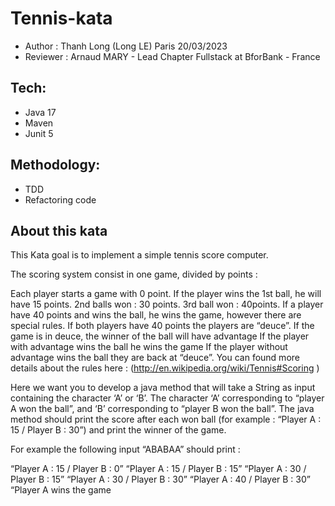 # Tennis-kata 
- Author : Thanh Long (Long LE) Paris 20/03/2023
- Reviewer : Arnaud MARY - Lead Chapter Fullstack at BforBank - France


## Tech:
- Java 17
- Maven
- Junit 5

## Methodology:
- TDD
- Refactoring code


## About this kata
This Kata goal is to implement a simple tennis score computer.

The scoring system consist in one game, divided by points :

Each player starts a game with 0 point.
If the player wins the 1st ball, he will have 15 points. 2nd balls won : 30 points. 3rd ball won : 40points.
If a player have 40 points and wins the ball, he wins the game, however there are special rules.
If both players have 40 points the players are “deuce”.
If the game is in deuce, the winner of the ball will have advantage
If the player with advantage wins the ball he wins the game
If the player without advantage wins the ball they are back at “deuce”.
You can found more details about the rules here : (http://en.wikipedia.org/wiki/Tennis#Scoring )

Here we want you to develop a java method that will take a String as input containing the character ‘A’ or ‘B’. The character ‘A’ corresponding to “player A won the ball”, and ‘B’ corresponding to “player B won the ball”. The java method should print the score after each won ball (for example : “Player A : 15 / Player B : 30”) and print the winner of the game.

For example the following input “ABABAA” should print :

“Player A : 15 / Player B : 0”
“Player A : 15 / Player B : 15”
“Player A : 30 / Player B : 15”
“Player A : 30 / Player B : 30”
“Player A : 40 / Player B : 30”
“Player A wins the game


